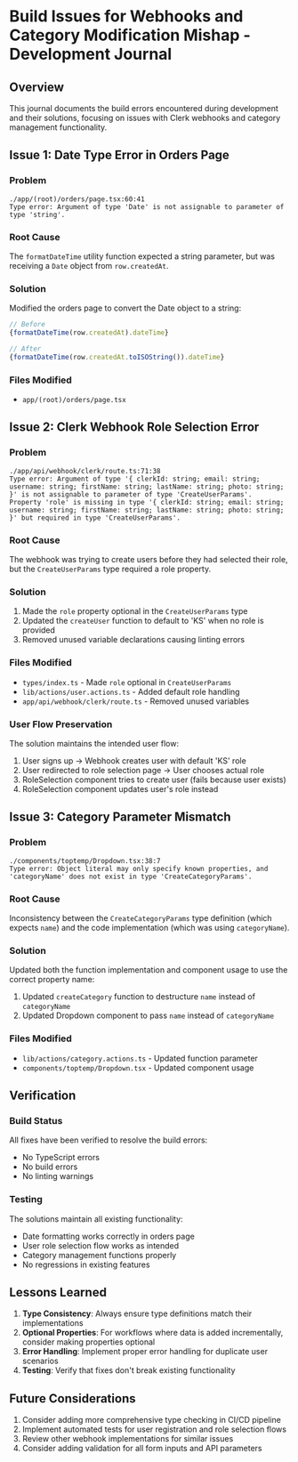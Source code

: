 # Build Issues for Webhooks and Category Modification Mishap - Development Journal

## Overview
This journal documents the build errors encountered during development and their solutions, focusing on issues with Clerk webhooks and category management functionality.

## Issue 1: Date Type Error in Orders Page

### Problem
```
./app/(root)/orders/page.tsx:60:41
Type error: Argument of type 'Date' is not assignable to parameter of type 'string'.
```

### Root Cause
The `formatDateTime` utility function expected a string parameter, but was receiving a `Date` object from `row.createdAt`.

### Solution
Modified the orders page to convert the Date object to a string:
```typescript
// Before
{formatDateTime(row.createdAt).dateTime}

// After
{formatDateTime(row.createdAt.toISOString()).dateTime}
```

### Files Modified
- `app/(root)/orders/page.tsx`

## Issue 2: Clerk Webhook Role Selection Error

### Problem
```
./app/api/webhook/clerk/route.ts:71:38
Type error: Argument of type '{ clerkId: string; email: string; username: string; firstName: string; lastName: string; photo: string; }' is not assignable to parameter of type 'CreateUserParams'.
Property 'role' is missing in type '{ clerkId: string; email: string; username: string; firstName: string; lastName: string; photo: string; }' but required in type 'CreateUserParams'.
```

### Root Cause
The webhook was trying to create users before they had selected their role, but the `CreateUserParams` type required a role property.

### Solution
1. Made the `role` property optional in the `CreateUserParams` type
2. Updated the `createUser` function to default to 'KS' when no role is provided
3. Removed unused variable declarations causing linting errors

### Files Modified
- `types/index.ts` - Made `role` optional in `CreateUserParams`
- `lib/actions/user.actions.ts` - Added default role handling
- `app/api/webhook/clerk/route.ts` - Removed unused variables

### User Flow Preservation
The solution maintains the intended user flow:
1. User signs up → Webhook creates user with default 'KS' role
2. User redirected to role selection page → User chooses actual role
3. RoleSelection component tries to create user (fails because user exists)
4. RoleSelection component updates user's role instead

## Issue 3: Category Parameter Mismatch

### Problem
```
./components/toptemp/Dropdown.tsx:38:7
Type error: Object literal may only specify known properties, and 'categoryName' does not exist in type 'CreateCategoryParams'.
```

### Root Cause
Inconsistency between the `CreateCategoryParams` type definition (which expects `name`) and the code implementation (which was using `categoryName`).

### Solution
Updated both the function implementation and component usage to use the correct property name:

1. Updated `createCategory` function to destructure `name` instead of `categoryName`
2. Updated Dropdown component to pass `name` instead of `categoryName`

### Files Modified
- `lib/actions/category.actions.ts` - Updated function parameter
- `components/toptemp/Dropdown.tsx` - Updated component usage

## Verification

### Build Status
All fixes have been verified to resolve the build errors:
- No TypeScript errors
- No build errors
- No linting warnings

### Testing
The solutions maintain all existing functionality:
- Date formatting works correctly in orders page
- User role selection flow works as intended
- Category management functions properly
- No regressions in existing features
 
## Lessons Learned

1. **Type Consistency**: Always ensure type definitions match their implementations
2. **Optional Properties**: For workflows where data is added incrementally, consider making properties optional
3. **Error Handling**: Implement proper error handling for duplicate user scenarios
4. **Testing**: Verify that fixes don't break existing functionality

## Future Considerations

1. Consider adding more comprehensive type checking in CI/CD pipeline
2. Implement automated tests for user registration and role selection flows
3. Review other webhook implementations for similar issues
4. Consider adding validation for all form inputs and API parameters
